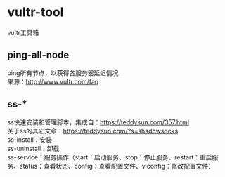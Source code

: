 # vultr-tool
vultr工具箱
## ping-all-node
ping所有节点，以获得各服务器延迟情况  
来源：http://www.vultr.com/faq  
## ss-*
ss快速安装和管理脚本，集成自：https://teddysun.com/357.html  
关于ss的其它文章：https://teddysun.com/?s=shadowsocks  
ss-install：安装  
ss-uninstall：卸载  
ss-service：服务操作（start：启动服务、stop：停止服务、restart：重启服务、status：查看状态、config：查看配置文件、viconfig：修改配置文件）  
